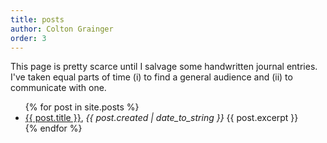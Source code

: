 ```yaml
---
title: posts
author: Colton Grainger
order: 3
---
```


This page is pretty scarce until I salvage some handwritten journal entries. I've taken equal parts of time (i) to find a general audience and (ii) to communicate with one.
<ul>
  {% for post in site.posts %}
    <li>
      <a href="{{ post.url }}">{{ post.title }}</a>, <i>{{ post.created | date_to_string }}</i>
      {{ post.excerpt }}
    </li>
  {% endfor %}
</ul>
